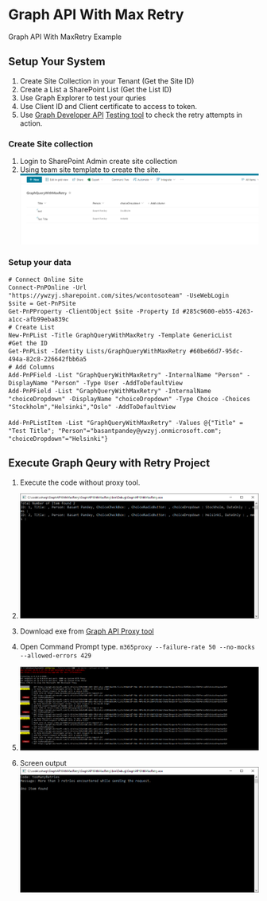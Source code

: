 # Graph API With Max Retry

Graph API With MaxRetry Example

## Setup Your System

1. Create Site Collection in your Tenant (Get the Site ID)
2. Create a List a SharePoint List (Get the List ID)
3. Use Graph Explorer to test your quries
4. Use Client ID and Client certificate to access to token.
5. Use [Graph Developer API](https://github.com/pnp/proxy-samples) [Testing tool](<[Title](https://github.com/microsoft/m365-developer-proxy)>) to check the retry attempts in action.

### Create Site collection

1. Login to SharePoint Admin create site collection
2. Using team site template to create the site.
   ![Alt text](images/image-1.png)

### Setup your data

```
# Connect Online Site
Connect-PnPOnline -Url "https://ywzyj.sharepoint.com/sites/wcontosoteam" -UseWebLogin
$site = Get-PnPSite
Get-PnPProperty -ClientObject $site -Property Id #285c9600-eb55-4263-a1cc-afb99eba839c
# Create List
New-PnPList -Title GraphQueryWithMaxRetry -Template GenericList
#Get the ID
Get-PnPList -Identity Lists/GraphQueryWithMaxRetry #60be66d7-95dc-494a-82c8-226642fbb6a5
# Add Columns
Add-PnPField -List "GraphQueryWithMaxRetry" -InternalName "Person" -DisplayName "Person" -Type User -AddToDefaultView
Add-PnPField -List "GraphQueryWithMaxRetry" -InternalName "choiceDropdown" -DisplayName "choiceDropdown" -Type Choice -Choices  "Stockholm","Helsinki","Oslo" -AddToDefaultView

Add-PnPListItem -List "GraphQueryWithMaxRetry" -Values @{"Title" = "Test Title"; "Person"="basantpandey@ywzyj.onmicrosoft.com"; "choiceDropdown"="Helsinki"}

```

## Execute Graph Qeury with Retry Project

1. Execute the code without proxy tool.
1. ![Alt text](images/image.png)
1. Download exe from [Graph API Proxy tool](<[Title](https://github.com/microsoft/m365-developer-proxy)>)

1. Open Command Prompt type.
   `m365proxy --failure-rate 50 --no-mocks --allowed-errors 429`
1. ![Alt text](images/image-2.png)
1. Screen output
   ![Alt text](images/image-3.png)
